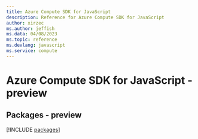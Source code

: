 ```yaml
---
title: Azure Compute SDK for JavaScript
description: Reference for Azure Compute SDK for JavaScript
author: xirzec
ms.author: jeffish
ms.data: 04/08/2023
ms.topic: reference
ms.devlang: javascript
ms.service: compute
---
```

# Azure Compute SDK for JavaScript - preview
## Packages - preview
[!INCLUDE [packages](compute-index.md)]